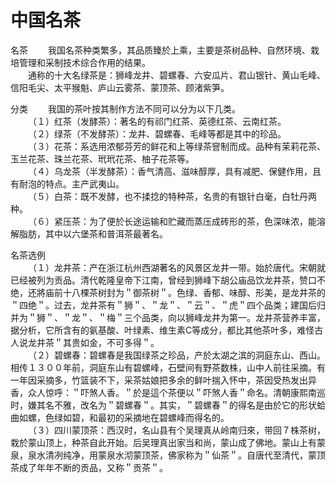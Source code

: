 # 中国名茶  

名茶
&emsp;&emsp;我国名茶种类繁多，其品质臻於上乘，主要是茶树品种、自然环境、栽培管理和采制技术综合作用的结果。  
&emsp;&emsp;通称的十大名绿茶是：狮峰龙井、碧螺春、六安瓜片、君山银针、黄山毛峰、信阳毛尖、太平猴魁、庐山云雾茶、蒙顶茶、顾渚紫笋。  
  
分类
&emsp;&emsp;我国的茶叶按其制作方法不同可以分为以下几类。  
&emsp;&emsp;（１）红茶（发酵茶）：著名的有祁门红茶、英德红茶、云南红茶。  
&emsp;&emsp;（２）绿茶（不发酵茶）：龙井、碧螺春、毛峰等都是其中的珍品。  
&emsp;&emsp;（３）花茶：系选用浓郁芬芳的鲜花和上等绿茶窨制而成。品种有茉莉花茶、玉兰花茶、珠兰花茶、玳玳花茶、柚子花茶等。  
&emsp;&emsp;（４）乌龙茶（半发酵茶）：香气清高、滋味醇厚，具有减肥、保健作用，且有耐泡的特点。主产武夷山。  
&emsp;&emsp;（５）白茶：既不发酵，也不揉捻的特种茶，名贵的有银针白毫，白牡丹两种。  
&emsp;&emsp;（６）紧压茶：为了便於长途运输和贮藏而蒸压成砖形的茶，色深味浓，能溶解脂肪，其中以六堡茶和普洱茶最著名。  
  
名茶选例    
&emsp;&emsp;（１）龙井茶：产在浙江杭州西湖著名的风景区龙井一带。始於唐代。宋朝就已经被列为贡品。清代乾隆皇帝下江南，曾经到狮峰下胡公庙品饮龙井茶，赞口不绝，还將庙前十八棵茶树封为＂御茶树＂。色绿、香郁、味醇、形美，是龙井茶的＂四绝＂。过去，龙井茶有＂狮＂、＂龙＂、＂云＂、＂虎＂四个品类；建国后归并为＂狮＂、＂龙＂、＂梅＂三个品类，向以狮峰龙井为第一。龙井茶营养丰富，据分析，它所含有的氨基酸、叶绿素、维生素C等成分，都比其他茶叶多，难怪古人说龙井茶＂其贵如金，不可多得＂。  
&emsp;&emsp;（２）碧螺春：碧螺春是我国绿茶之珍品，产於太湖之滨的洞庭东山、西山。相传１３００年前，洞庭东山有碧螺峰，石壁间有野茶数株，山中人前往采摘。有一年因采摘多，竹篮装不下，采茶姑娘把多余的鲜叶揣入怀中，茶因受热发出异香，众人惊呼：＂吓煞人香。＂於是這个茶便以＂吓煞人香＂命名。清朝康熙南巡时，嫌其名不雅，改名为＂碧螺春＂。其实，＂碧螺春＂的得名是由於它的形状蛤曲如螺，色绿如碧，和最初的采摘地在碧螺峰而得名的。  
&emsp;&emsp;（３）四川蒙顶茶：西汉时，名山县有个吴理真从岭南归來，带回７株茶树，栽於蒙山顶上，种茶自此开始。后吴理真出家当和尚，蒙山成了佛地。蒙山上有蒙泉，泉水清冽纯净，用蒙泉水沏蒙顶茶，佛家称为＂仙茶＂。自唐代至清代，蒙顶茶成了年年不断的贡品，又称＂贡茶＂。 